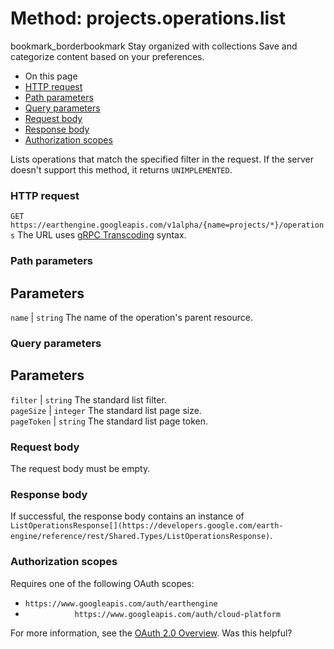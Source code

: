  
#  Method: projects.operations.list
bookmark_borderbookmark Stay organized with collections  Save and categorize content based on your preferences.
  * On this page
  * [HTTP request](https://developers.google.com/earth-engine/reference/rest/v1alpha/projects.operations/list#http-request)
  * [Path parameters](https://developers.google.com/earth-engine/reference/rest/v1alpha/projects.operations/list#path-parameters)
  * [Query parameters](https://developers.google.com/earth-engine/reference/rest/v1alpha/projects.operations/list#query-parameters)
  * [Request body](https://developers.google.com/earth-engine/reference/rest/v1alpha/projects.operations/list#request-body)
  * [Response body](https://developers.google.com/earth-engine/reference/rest/v1alpha/projects.operations/list#response-body)
  * [Authorization scopes](https://developers.google.com/earth-engine/reference/rest/v1alpha/projects.operations/list#authorization-scopes)


Lists operations that match the specified filter in the request. If the server doesn't support this method, it returns `UNIMPLEMENTED`.
### HTTP request
`GET https://earthengine.googleapis.com/v1alpha/{name=projects/*}/operations`
The URL uses [gRPC Transcoding](https://google.aip.dev/127) syntax.
### Path parameters
Parameters  
---  
`name` |  `string` The name of the operation's parent resource.  
### Query parameters
Parameters  
---  
`filter` |  `string` The standard list filter.  
`pageSize` |  `integer` The standard list page size.  
`pageToken` |  `string` The standard list page token.  
### Request body
The request body must be empty.
### Response body
If successful, the response body contains an instance of `ListOperationsResponse[](https://developers.google.com/earth-engine/reference/rest/Shared.Types/ListOperationsResponse)`.
### Authorization scopes
Requires one of the following OAuth scopes:
  * `https://www.googleapis.com/auth/earthengine`
  * `           https://www.googleapis.com/auth/cloud-platform`


For more information, see the [OAuth 2.0 Overview](https://developers.google.com/identity/protocols/OAuth2).
Was this helpful?
